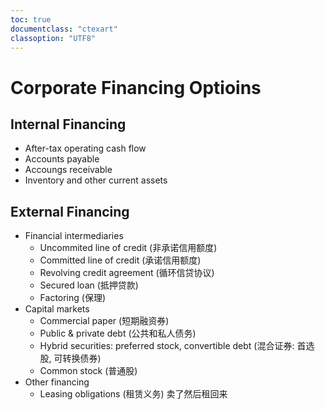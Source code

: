 ```yaml
---
toc: true
documentclass: "ctexart"
classoption: "UTF8"
---
```

# Corporate Financing Optioins
## Internal Financing
- After-tax operating cash flow
- Accounts payable
- Accoungs receivable
- Inventory and other current assets
## External Financing
- Financial intermediaries
  - Uncommited line of credit (非承诺信用额度)
  - Committed line of credit (承诺信用额度)
  - Revolving credit agreement (循环信贷协议)
  - Secured loan (抵押贷款)
  - Factoring (保理)
- Capital markets
  - Commercial paper (短期融资券)
  - Public & private debt (公共和私人债务)
  - Hybrid securities: preferred stock, convertible debt (混合证券: 首选股, 可转换债券)
  - Common stock (普通股)
- Other financing
  - Leasing obligations (租赁义务) 卖了然后租回来

